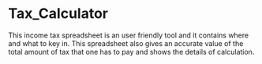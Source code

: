 # Tax_Calculator
This income tax spreadsheet is an user friendly tool and it contains where and what to key in. This spreadsheet also gives an accurate value of the total amount of tax that one has to pay and shows the details of calculation.
